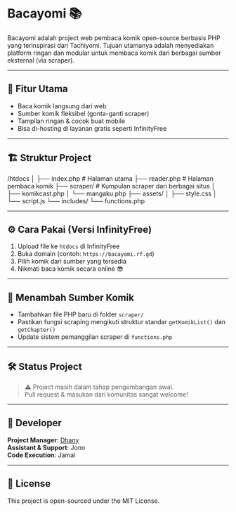 # Bacayomi 📚

Bacayomi adalah project web pembaca komik open-source berbasis PHP yang terinspirasi dari Tachiyomi. Tujuan utamanya adalah menyediakan platform ringan dan modular untuk membaca komik dari berbagai sumber eksternal (via scraper).

---

## 🚀 Fitur Utama

- Baca komik langsung dari web
- Sumber komik fleksibel (gonta-ganti scraper)
- Tampilan ringan & cocok buat mobile
- Bisa di-hosting di layanan gratis seperti InfinityFree

---

## 🏗️ Struktur Project

/htdocs │ ├── index.php          # Halaman utama ├── reader.php         # Halaman pembaca komik ├── scraper/           # Kumpulan scraper dari berbagai situs │   ├── komikcast.php │   └── mangaku.php ├── assets/ │   ├── style.css │   └── script.js └── includes/ └── functions.php

---

## ⚙️ Cara Pakai (Versi InfinityFree)

1. Upload file ke `htdocs` di InfinityFree
2. Buka domain (contoh: `https://bacayomi.rf.gd`)
3. Pilih komik dari sumber yang tersedia
4. Nikmati baca komik secara online 😎

---

## 🧩 Menambah Sumber Komik

- Tambahkan file PHP baru di folder `scraper/`
- Pastikan fungsi scraping mengikuti struktur standar `getKomikList()` dan `getChapter()`
- Update sistem pemanggilan scraper di `functions.php`

---

## 🛠 Status Project

> ⚠️ Project masih dalam tahap pengembangan awal.  
> Pull request & masukan dari komunitas sangat welcome!

---

## 👤 Developer

**Project Manager**: [Dhany](https://github.com/dhasap)  
**Assistant & Support**: Jono  
**Code Execution**: Jamal

---

## 📜 License

This project is open-sourced under the MIT License.
